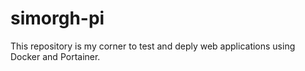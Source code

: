 # simorgh-pi
This repository is my corner to test and deply web applications using Docker and Portainer.
